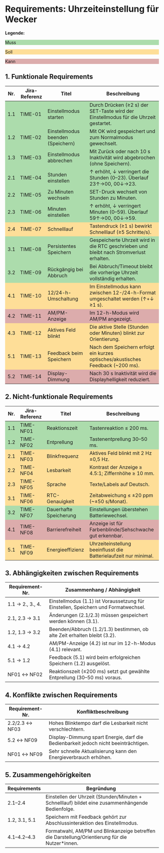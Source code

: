 <style>
  .muss { background-color: rgba(51,170,51,.4) }
  .soll { background-color: rgba(255,174,0,.4) }
  .kann { background-color: rgba(170,51,51,.4) }
</style>

# Requirements: Uhrzeiteinstellung für Wecker

**Legende:** <p class="muss">Muss</p> <p class="soll">Soll</p> <p class="kann">Kann</p>



## 1. Funktionale Requirements

<table>
  <thead>
    <tr><th>Nr.</th><th>Jira-Referenz</th><th>Titel</th><th>Beschreibung</th></tr>
  </thead>
  <tbody>
    <tr class="muss"><td>1.1</td><td>TIME-01</td><td>Einstellmodus starten</td><td>Durch Drücken (≥2 s) der SET-Taste wird der Einstellmodus für die Uhrzeit gestartet.</td></tr>
    <tr class="muss"><td>1.2</td><td>TIME-02</td><td>Einstellmodus beenden (Speichern)</td><td>Mit OK wird gespeichert und zum Normalmodus gewechselt.</td></tr>
    <tr class="muss"><td>1.3</td><td>TIME-03</td><td>Einstellmodus abbrechen</td><td>Mit Zurück oder nach 10 s Inaktivität wird abgebrochen (ohne Speichern).</td></tr>
    <tr class="muss"><td>2.1</td><td>TIME-04</td><td>Stunden einstellen</td><td>↑ erhöht, ↓ verringert die Stunden (0–23). Überlauf 23↑→00, 00↓→23.</td></tr>
    <tr class="muss"><td>2.2</td><td>TIME-05</td><td>Zu Minuten wechseln</td><td>SET-Druck wechselt von Stunden zu Minuten.</td></tr>
    <tr class="muss"><td>2.3</td><td>TIME-06</td><td>Minuten einstellen</td><td>↑ erhöht, ↓ verringert Minuten (0–59). Überlauf 59↑→00, 00↓→59.</td></tr>
    <tr class="soll"><td>2.4</td><td>TIME-07</td><td>Schnelllauf</td><td>Tastendruck (≥1 s) bewirkt Schnelllauf (≥5 Schritte/s).</td></tr>
    <tr class="muss"><td>3.1</td><td>TIME-08</td><td>Persistentes Speichern</td><td>Gespeicherte Uhrzeit wird in die RTC geschrieben und bleibt nach Stromverlust erhalten.</td></tr>
    <tr class="muss"><td>3.2</td><td>TIME-09</td><td>Rückgängig bei Abbruch</td><td>Bei Abbruch/Timeout bleibt die vorherige Uhrzeit vollständig erhalten.</td></tr>
    <tr class="soll"><td>4.1</td><td>TIME-10</td><td>12/24-h-Umschaltung</td><td>Im Einstellmodus kann zwischen 12-/24-h-Format umgeschaltet werden (↑+↓ ≥1 s).</td></tr>
    <tr class="kann"><td>4.2</td><td>TIME-11</td><td>AM/PM-Anzeige</td><td>Im 12-h-Modus wird AM/PM angezeigt.</td></tr>
    <tr class="soll"><td>4.3</td><td>TIME-12</td><td>Aktives Feld blinkt</td><td>Die aktive Stelle (Stunden oder Minuten) blinkt zur Orientierung.</td></tr>
    <tr class="soll"><td>5.1</td><td>TIME-13</td><td>Feedback beim Speichern</td><td>Nach dem Speichern erfolgt ein kurzes optisches/akustisches Feedback (~200 ms).</td></tr>
    <tr class="kann"><td>5.2</td><td>TIME-14</td><td>Display-Dimmung</td><td>Nach 30 s Inaktivität wird die Displayhelligkeit reduziert.</td></tr>
  </tbody>
</table>



## 2. Nicht-funktionale Requirements

<table>
  <thead>
    <tr><th>Nr.</th><th>Jira-Referenz</th><th>Titel</th><th>Beschreibung</th></tr>
  </thead>
  <tbody>
    <tr class="muss"><td>1.1</td><td>TIME-NF01</td><td>Reaktionszeit</td><td>Tastenreaktion ≤ 200 ms.</td></tr>
    <tr class="muss"><td>1.2</td><td>TIME-NF02</td><td>Entprellung</td><td>Tastenentprellung 30–50 ms.</td></tr>
    <tr class="soll"><td>2.1</td><td>TIME-NF03</td><td>Blinkfrequenz</td><td>Aktives Feld blinkt mit 2 Hz ±0,5 Hz.</td></tr>
    <tr class="soll"><td>2.2</td><td>TIME-NF04</td><td>Lesbarkeit</td><td>Kontrast der Anzeige ≥ 4.5:1; Ziffernhöhe ≥ 10 mm.</td></tr>
    <tr class="soll"><td>2.3</td><td>TIME-NF05</td><td>Sprache</td><td>Texte/Labels auf Deutsch.</td></tr>
    <tr class="soll"><td>3.1</td><td>TIME-NF06</td><td>RTC-Genauigkeit</td><td>Zeitabweichung ≤ ±20 ppm (~±50 s/Monat).</td></tr>
    <tr class="muss"><td>3.2</td><td>TIME-NF07</td><td>Dauerhafte Speicherung</td><td>Einstellungen überstehen Batteriewechsel.</td></tr>
    <tr class="kann"><td>4.1</td><td>TIME-NF08</td><td>Barrierefreiheit</td><td>Anzeige ist für Farbenblinde/Sehschwache gut erkennbar.</td></tr>
    <tr class="soll"><td>5.1</td><td>TIME-NF09</td><td>Energieeffizienz</td><td>Uhrzeiteinstellung beeinflusst die Batterielaufzeit nur minimal.</td></tr>
  </tbody>
</table>



## 3. Abhängigkeiten zwischen Requirements

| Requirement-Nr.       | Zusammenhang / Abhängigkeit                                                                  |
|-------------------------|----------------------------------------------------------------------------------------------|
| 1.1 → 2., 3., 4. | Einstellmodus (1.1) ist Voraussetzung für Einstellen, Speichern und Formatwechsel.           |
| 2.1, 2.3 → 3.1          | Änderungen (2.1/2.3) müssen gespeichert werden können (3.1).                                 |
| 1.2, 1.3 → 3.2          | Beenden/Abbruch (1.2/1.3) bestimmen, ob alte Zeit erhalten bleibt (3.2).                     |
| 4.1 → 4.2               | AM/PM-Anzeige (4.2) ist nur im 12-h-Modus (4.1) relevant.                                    |
| 5.1 → 1.2               | Feedback (5.1) wird beim erfolgreichen Speichern (1.2) ausgelöst.                            |
| NF01 ↔ NF02             | Reaktionszeit (≤200 ms) setzt gut gewählte Entprellung (30–50 ms) voraus.                      |



## 4. Konflikte zwischen Requirements

| Requirement-Nr. | Konfliktbeschreibung                                                                       |
|-----------------|--------------------------------------------------------------------------------------------|
| 2.2/2.3 ↔ NF03  | Hohes Blinktempo darf die Lesbarkeit nicht verschlechtern.                                 |
| 5.2 ↔ NF09      | Display-Dimmung spart Energie, darf die Bedienbarkeit jedoch nicht beeinträchtigen.        |
| NF01 ↔ NF09     | Sehr schnelle Aktualisierung kann den Energieverbrauch erhöhen.                            |



## 5. Zusammengehörigkeiten

| Requirements | Begründung                                                                                                 |
|--------------|------------------------------------------------------------------------------------------------------------|
| 2.1–2.4      | Einstellen der Uhrzeit (Stunden/Minuten + Schnelllauf) bildet eine zusammenhängende Bedienfolge.           |
| 1.2, 3.1, 5.1| Speichern mit Feedback gehört zur Abschlussinteraktion des Einstellmodus.                                  |
| 4.1–4.2–4.3  | Formatwahl, AM/PM und Blinkanzeige betreffen die Darstellung/Orientierung für die Nutzer*innen.            |
